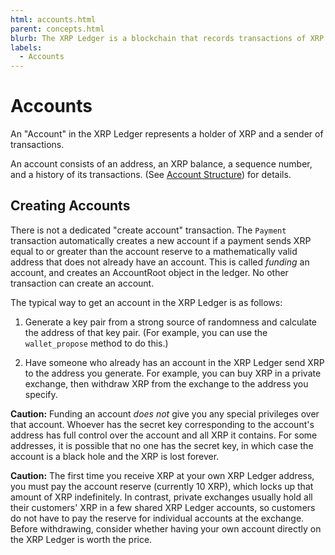 ```yaml
---
html: accounts.html
parent: concepts.html
blurb: The XRP Ledger is a blockchain that records transactions of XRP and other tokens between accounts.
labels:
  - Accounts
---
```

# Accounts

An "Account" in the XRP Ledger represents a holder of XRP and a sender of transactions.

An account consists of an address, an XRP balance, a sequence number, and a history of its transactions. (See [Account Structure](account-structure.html)) for details.

## Creating Accounts

There is not a dedicated "create account" transaction. The `Payment` transaction automatically creates a new account if a payment sends XRP equal to or greater than the account reserve to a mathematically valid address that does not already have an account. This is called _funding_ an account, and creates an AccountRoot object in the ledger. No other transaction can create an account.

The typical way to get an account in the XRP Ledger is as follows:

1. Generate a key pair from a strong source of randomness and calculate the address of that key pair. (For example, you can use the `wallet_propose` method to do this.)

2. Have someone who already has an account in the XRP Ledger send XRP to the address you generate. For example, you can buy XRP in a private exchange, then withdraw XRP from the exchange to the address you specify.
        
**Caution:** Funding an account _does not_ give you any special privileges over that account. Whoever has the secret key corresponding to the account's address has full control over the account and all XRP it contains. For some addresses, it is possible that no one has the secret key, in which case the account is a black hole and the XRP is lost forever.

**Caution:** The first time you receive XRP at your own XRP Ledger address, you must pay the account reserve (currently 10 XRP), which locks up that amount of XRP indefinitely. In contrast, private exchanges usually hold all their customers' XRP in a few shared XRP Ledger accounts, so customers do not have to pay the reserve for individual accounts at the exchange. Before withdrawing, consider whether having your own account directly on the XRP Ledger is worth the price.      
